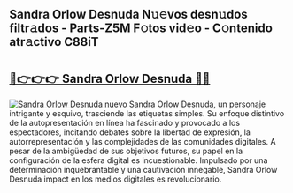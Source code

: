 ## Sandra Orlow Desnuda N𝚞𝚎vos desn𝚞dos filtr𝚊dos - Parts-Z5M F𝚘tos vid𝚎o - C𝚘ntenido atr𝚊ctivo C88iT

# <h2><a href="http://mb8w71.tromn.icu/?c=Sandra+Orlow+Desnuda">🔗👉👉👉 Sandra Orlow Desnuda 🔗🔗</a></h2>

[![Sandra Orlow Desnuda nuevo](https://i.imgur.com/pEAQMta.gif)](http://mb8w71.tromn.icu/?c=Sandra+Orlow+Desnuda)
Sandra Orlow Desnuda, un personaje intrigante y esquivo, trasciende las etiquetas simples. Su enfoque distintivo de la autopresentación en línea ha fascinado y provocado a los espectadores, incitando debates sobre la libertad de expresión, la autorrepresentación y las complejidades de las comunidades digitales. A pesar de la ambigüedad de sus objetivos futuros, su papel en la configuración de la esfera digital es incuestionable. Impulsado por una determinación inquebrantable y una cautivación innegable, Sandra Orlow Desnuda impact en los medios digitales es revolucionario.
